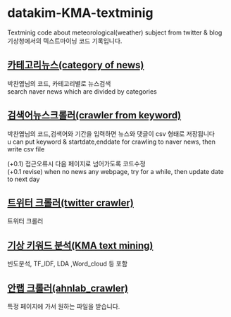 # datakim-KMA-textminig
Textminig code  about meteorological(weather) subject from twitter &amp;  blog \
기상청에서의 텍스트마이닝 코드 기록입니다.


## [카테고리뉴스(category of news)](https://github.com/kim-taehee/NLP/tree/master/textmining/%EC%B9%B4%ED%85%8C%EA%B3%A0%EB%A6%AC%EB%89%B4%EC%8A%A4.R)
박찬엽님의 코드, 카테고리별로 뉴스검색 \
search naver news which are divided by categories

## [검색어뉴스크롤러(crawler from keyword)](https://github.com/kim-taehee/NLP/tree/master/textmining/%EA%B2%80%EC%83%89%EC%96%B4%EB%89%B4%EC%8A%A4%ED%81%AC%EB%A1%A4%EB%9F%AC.R)
박찬엽님의 코드,검색어와 기간을 입력하면 뉴스와 댓글이 csv 형태로 저장됩니다  \
u can put keyword & startdate,enddate for crawling to naver news, then write csv file

(+0.1) 접근오류시 다음 페이지로 넘어가도록 코드수정 \
(+0.1 revise) when no news any webpage, try for a while, then update date to next day

## [트위터 크롤러(twitter crawler)](https://github.com/kim-taehee/NLP/tree/master/textmining/twitter_crawler.ipynb)
트위터 크롤러

## [기상 키워드 분석(KMA text mining)](https://github.com/kim-taehee/NLP/tree/master/textmining/%ED%8F%AD%EC%97%BC2018.R)
빈도분석, TF_IDF, LDA ,Word_cloud 등 포함

## [안랩 크롤러(ahnlab_crawler)](https://github.com/kim-taehee/NLP/tree/master/textmining/twitter_crawler.ipynb)
특정 페이지에 가서 원하는 파일을 받습니다.
